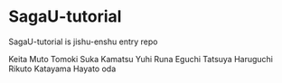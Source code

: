 # SagaU-tutorial
SagaU-tutorial is jishu-enshu entry repo

Keita Muto
Tomoki Suka
Kamatsu Yuhi
Runa Eguchi
Tatsuya Haruguchi
Rikuto Katayama
Hayato oda
